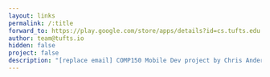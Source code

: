 ```yaml
---
layout: links
permalink: /:title
forward_to: https://play.google.com/store/apps/details?id=cs.tufts.edu.easystream
author: team@tufts.io
hidden: false
project: false
description: "[replace email] COMP150 Mobile Dev project by Chris Anderson and Melanie Belkin. Source: https://github.com/chris-anderson67/EasyStream"
---
```


